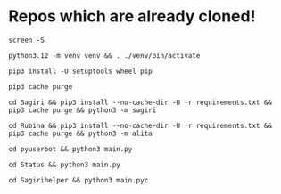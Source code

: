 # Repos which are already cloned!


```
screen -S 
```
```
python3.12 -m venv venv && . ./venv/bin/activate
```
```
pip3 install -U setuptools wheel pip
```
```
pip3 cache purge
```
```
cd Sagiri && pip3 install --no-cache-dir -U -r requirements.txt && pip3 cache purge && python3 -m sagiri
```
```
cd Rubina && pip3 install --no-cache-dir -U -r requirements.txt && pip3 cache purge && python3 -m alita
```
```
cd pyuserbot && python3 main.py
```
```
cd Status && python3 main.py
```
```
cd Sagirihelper && python3 main.pyc
```
